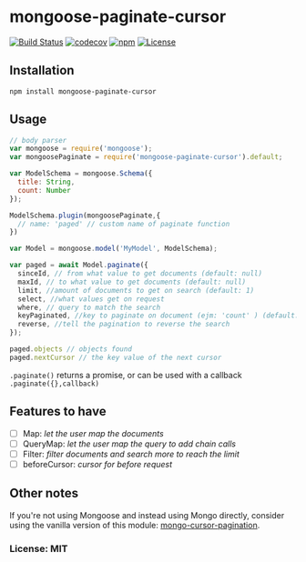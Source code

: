 # mongoose-paginate-cursor 
[![Build Status](https://travis-ci.org/davidlondono/mongoose-paginate-cursor.svg?branch=master)](https://travis-ci.org/davidlondono/mongoose-paginate-cursor)
[![codecov](https://codecov.io/gh/davidlondono/mongoose-paginate-cursor/branch/master/graph/badge.svg)](https://codecov.io/gh/davidlondono/mongoose-paginate-cursor)
[![npm](https://img.shields.io/npm/dm/mongoose-paginate-cursor.svg?maxAge=2592000)](https://www.npmjs.com/package/mongoose-paginate-cursor)
[![License](https://img.shields.io/npm/l/mongoose-paginate-cursor.svg?maxAge=2592000?style=plastic)](https://github.com/davidlondono/mongoose-paginate-cursor/blob/master/LICENSE)


## Installation

`npm install mongoose-paginate-cursor`

## Usage
```js
// body parser
var mongoose = require('mongoose');
var mongoosePaginate = require('mongoose-paginate-cursor').default;

var ModelSchema = mongoose.Schema({
  title: String,
  count: Number
});

ModelSchema.plugin(mongoosePaginate,{
  // name: 'paged' // custom name of paginate function
})

var Model = mongoose.model('MyModel', ModelSchema);

var paged = await Model.paginate({
  sinceId, // from what value to get documents (default: null)
  maxId, // to what value to get documents (default: null)
  limit, //amount of documents to get on search (default: 1)
  select, //what values get on request
  where, // query to match the search
  keyPaginated, //key to paginate on document (ejm: 'count' ) (default: '_id')
  reverse, //tell the pagination to reverse the search
});

paged.objects // objects found
paged.nextCursor // the key value of the next cursor
```
`.paginate()` returns a promise, or can be used with a callback
`.paginate({},callback)`

## Features to have
- [ ] Map: *let the user map the documents*
- [ ] QueryMap: *let the user map the query to add chain calls*
- [ ] Filter: *filter documents and search more to reach the limit*
- [ ] beforeCursor: *cursor for before request*

## Other notes

If you're not using Mongoose and instead using Mongo directly, consider using the vanilla version of this module: [mongo-cursor-pagination](https://github.com/mixmaxhq/mongo-cursor-pagination).

### License: MIT
